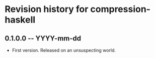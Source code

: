 # Revision history for compression-haskell

## 0.1.0.0 -- YYYY-mm-dd

* First version. Released on an unsuspecting world.
